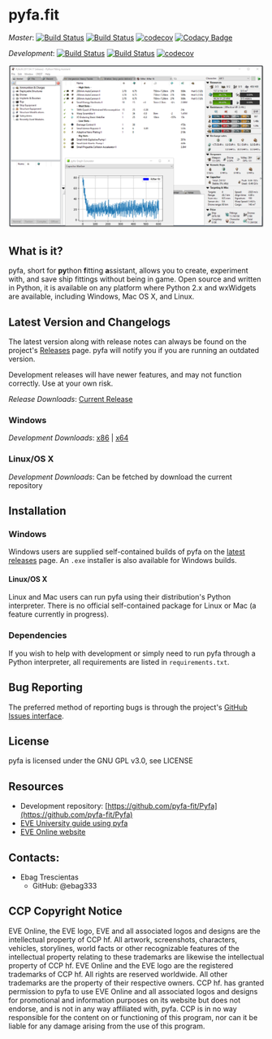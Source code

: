 # pyfa.fit

_Master_: [![Build Status](https://travis-ci.org/Pyfa-fit/Pyfa.svg?branch=master)](https://travis-ci.org/pyfa-fit/Pyfa) [![Build Status](https://ci.appveyor.com/api/projects/status/6o0qe49yajcg7hyy/branch/master?svg=true)](https://ci.appveyor.com/project/Ebag333/pyfa-nr5qw/branch/master) [![codecov](https://codecov.io/gh/Pyfa-fit/Pyfa/branch/master/graph/badge.svg)](https://codecov.io/gh/Pyfa-fit/Pyfa) [![Codacy Badge](https://api.codacy.com/project/badge/Grade/99b3b8298c534ebab103435cc6471554)](https://www.codacy.com/app/Ebag333/Pyfa?utm_source=github.com&amp;utm_medium=referral&amp;utm_content=Pyfa-fit/Pyfa&amp;utm_campaign=Badge_Grade)

_Development_: [![Build Status](https://travis-ci.org/Pyfa-fit/Pyfa.svg?branch=development)](https://travis-ci.org/pyfa-fit/Pyfa) [![Build Status](https://ci.appveyor.com/api/projects/status/6o0qe49yajcg7hyy/branch/development?svg=true)](https://ci.appveyor.com/project/Ebag333/pyfa-nr5qw/branch/development) [![codecov](https://codecov.io/gh/Pyfa-fit/Pyfa/branch/development/graph/badge.svg)](https://codecov.io/gh/Pyfa-fit/Pyfa)

![pyfa](/imgs/mainframe.png "Pyfa")
## What is it?

pyfa, short for **py**thon **f**itting **a**ssistant, allows you to create, experiment with, and save ship fittings without being in game. Open source and written in Python, it is available on any platform where Python 2.x and wxWidgets are available, including Windows, Mac OS X, and Linux.

## Latest Version and Changelogs

The latest version along with release notes can always be found on the project's [Releases](https://github.com/Pyfa-fit/Pyfa/releases) page. pyfa will notify you if you are running an outdated version.  

Development releases will have newer features, and may not function correctly. Use at your own risk.

_*Release Downloads*_:
[Current Release](https://github.com/Pyfa-fit/Pyfa/releases)

### Windows

_*Development Downloads*_:
[x86](https://ci.appveyor.com/api/projects/Ebag333/pyfa-nr5qw/artifacts/pyfa.zip?branch=development&job=Environment%3A%20PYTHON%3DC%3A%5CPython27%2C%20PYTHON_VERSION%3D2.7.x%2C%20PYTHON_ARCH%3D32)
 | 
[x64](https://ci.appveyor.com/api/projects/Ebag333/pyfa-nr5qw/artifacts/pyfa.zip?branch=development&job=Environment%3A%20PYTHON%3DC%3A%5CPython27-x64%2C%20PYTHON_VERSION%3D2.7.x%2C%20PYTHON_ARCH%3D64)

### Linux/OS X

_*Development Downloads*_:
Can be fetched by download the current repository

## Installation

### Windows
Windows users are supplied self-contained builds of pyfa on the [latest releases](https://github.com/Pyfa-fit/Pyfa/releases/latest) page. An `.exe` installer is also available for Windows builds.

#### Linux/OS X
 Linux and Mac users can run pyfa using their distribution's Python interpreter. There is no official self-contained package for Linux or Mac (a feature currently in progress).

### Dependencies
If you wish to help with development or simply need to run pyfa through a Python interpreter, all requirements are listed in `requirements.txt`.

## Bug Reporting
The preferred method of reporting bugs is through the project's [GitHub Issues interface](https://github.com/pyfa-fit/Pyfa/issues).

## License
pyfa is licensed under the GNU GPL v3.0, see LICENSE

## Resources
* Development repository: [https://github.com/pyfa-fit/Pyfa](https://github.com/pyfa-fit/Pyfa)
* [EVE University guide using pyfa](http://wiki.eveuniversity.org/Guide_to_using_PYFA)
* [EVE Online website](http://www.eveonline.com/)

## Contacts:
* Ebag Trescientas
    * GitHub: @ebag333

## CCP Copyright Notice
EVE Online, the EVE logo, EVE and all associated logos and designs are the intellectual property of CCP hf. All artwork, screenshots, characters, vehicles, storylines, world facts or other recognizable features of the intellectual property relating to these trademarks are likewise the intellectual property of CCP hf. EVE Online and the EVE logo are the registered trademarks of CCP hf. All rights are reserved worldwide. All other trademarks are the property of their respective owners. CCP hf. has granted permission to pyfa to use EVE Online and all associated logos and designs for promotional and information purposes on its website but does not endorse, and is not in any way affiliated with, pyfa. CCP is in no way responsible for the content on or functioning of this program, nor can it be liable for any damage arising from the use of this program.
